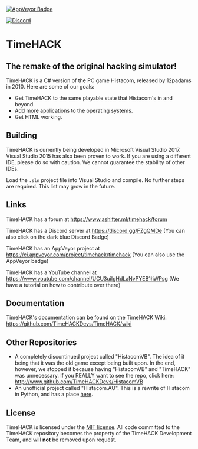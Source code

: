
<a href="https://ci.appveyor.com/project/timehack/timehack"><img src="https://ci.appveyor.com/api/projects/status/8x34p8b0i2idblgd?svg=true" style="border: 0;" alt="AppVeyor Badge"></a>

[![Discord](https://discordapp.com/api/guilds/234414439330349056/widget.png?style=shield)](https://discord.gg/FZgQMDe)

# TimeHACK
## The remake of the original hacking simulator!
TimeHACK is a C# version of the PC game Histacom, released by 12padams in 2010. Here are some of our goals:
* Get TimeHACK to the same playable state that Histacom's in and beyond.
* Add more applications to the operating systems.
* Get HTML working.

## Building
TimeHACK is currently being developed in Microsoft Visual Studio 2017. Visual Studio 2015 has also been proven to work. If you are using a different IDE, please do so with caution. We cannot guarantee the stability of other IDEs.

Load the ``.sln`` project file into Visual Studio and compile. No further steps are required. This list may grow in the future.

## Links
TimeHACK has a forum at https://www.ashifter.ml/timehack/forum

TimeHACK has a Discord server at https://discord.gg/FZgQMDe (You can also click on the dark blue Discord Badge)

TimeHACK has an AppVeyor project at https://ci.appveyor.com/project/timehack/timehack (You can also use the AppVeyor badge)

TimeHACK has a YouTube channel at https://www.youtube.com/channel/UCU3uiIgHdLaNvPYEB1hWPsg (We have a tutorial on how to contribute over there)

## Documentation
TimeHACK's documentation can be found on the TimeHACK Wiki: https://github.com/TimeHACKDevs/TimeHACK/wiki 

## Other Repositories
* A completely discontinued project called "HistacomVB".
The idea of it being that it was the old game except being built upon. In the end, however, we stopped it because having "HistacomVB" and "TimeHACK" was unnecessary. If you REALLY want to see the repo, click here: http://www.github.com/TimeHACKDevs/HistacomVB
* An unofficial project called "Histacom.AU".
This is a rewrite of Histacom in Python, and has a place [here](https://github.com/TimeHACKDevs/histacom-au).

## License
TimeHACK is licensed under the [MIT license](https://github.com/TimeHACKDevs/TimeHACK/blob/master/LICENSE). All code committed to the TimeHACK repository becomes the property of the TimeHACK Development Team, and will **not** be removed upon request.
